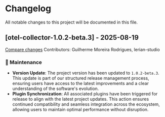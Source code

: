 # Changelog

All notable changes to this project will be documented in this file.

## [otel-collector-1.0.2-beta.3] - 2025-08-19

[Compare changes](https://github.com/LerianStudio/helm/compare/otel-collector-v1.0.2-beta.2...otel-collector-v1.0.2-beta.3)
Contributors: Guilherme Moreira Rodrigues, lerian-studio

### 🔧 Maintenance
- **Version Update**: The project version has been updated to `1.0.2-beta.3`. This update is part of our structured release management process, ensuring users have access to the latest improvements and a clear understanding of the software's evolution.
- **Plugin Synchronization**: All associated plugins have been triggered for release to align with the latest project updates. This action ensures continued compatibility and seamless integration across the ecosystem, allowing users to maintain optimal performance without disruption.
